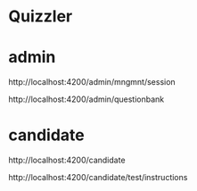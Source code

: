 # Quizzler

# admin

http://localhost:4200/admin/mngmnt/session

http://localhost:4200/admin/questionbank

# candidate

http://localhost:4200/candidate

http://localhost:4200/candidate/test/instructions

